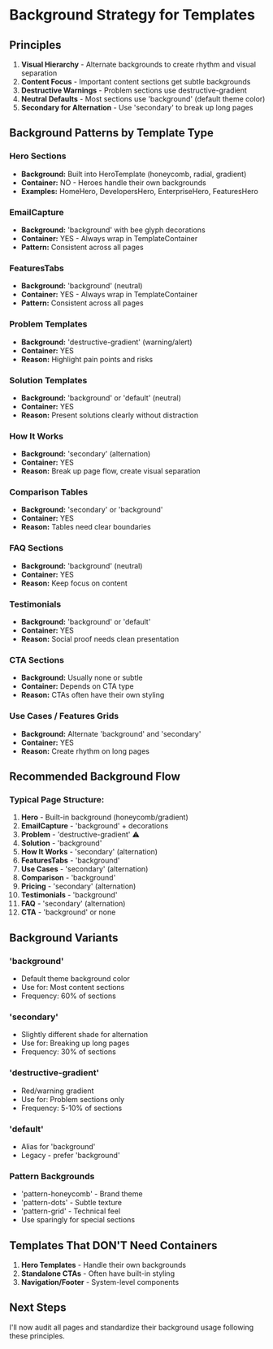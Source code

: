 # Background Strategy for Templates

## Principles

1. **Visual Hierarchy** - Alternate backgrounds to create rhythm and visual separation
2. **Content Focus** - Important content sections get subtle backgrounds
3. **Destructive Warnings** - Problem sections use destructive-gradient
4. **Neutral Defaults** - Most sections use 'background' (default theme color)
5. **Secondary for Alternation** - Use 'secondary' to break up long pages

## Background Patterns by Template Type

### Hero Sections
- **Background:** Built into HeroTemplate (honeycomb, radial, gradient)
- **Container:** NO - Heroes handle their own backgrounds
- **Examples:** HomeHero, DevelopersHero, EnterpriseHero, FeaturesHero

### EmailCapture
- **Background:** 'background' with bee glyph decorations
- **Container:** YES - Always wrap in TemplateContainer
- **Pattern:** Consistent across all pages

### FeaturesTabs
- **Background:** 'background' (neutral)
- **Container:** YES - Always wrap in TemplateContainer
- **Pattern:** Consistent across all pages

### Problem Templates
- **Background:** 'destructive-gradient' (warning/alert)
- **Container:** YES
- **Reason:** Highlight pain points and risks

### Solution Templates
- **Background:** 'background' or 'default' (neutral)
- **Container:** YES
- **Reason:** Present solutions clearly without distraction

### How It Works
- **Background:** 'secondary' (alternation)
- **Container:** YES
- **Reason:** Break up page flow, create visual separation

### Comparison Tables
- **Background:** 'secondary' or 'background'
- **Container:** YES
- **Reason:** Tables need clear boundaries

### FAQ Sections
- **Background:** 'background' (neutral)
- **Container:** YES
- **Reason:** Keep focus on content

### Testimonials
- **Background:** 'background' or 'default'
- **Container:** YES
- **Reason:** Social proof needs clean presentation

### CTA Sections
- **Background:** Usually none or subtle
- **Container:** Depends on CTA type
- **Reason:** CTAs often have their own styling

### Use Cases / Features Grids
- **Background:** Alternate 'background' and 'secondary'
- **Container:** YES
- **Reason:** Create rhythm on long pages

## Recommended Background Flow

### Typical Page Structure:
1. **Hero** - Built-in background (honeycomb/gradient)
2. **EmailCapture** - 'background' + decorations
3. **Problem** - 'destructive-gradient' ⚠️
4. **Solution** - 'background'
5. **How It Works** - 'secondary' (alternation)
6. **FeaturesTabs** - 'background'
7. **Use Cases** - 'secondary' (alternation)
8. **Comparison** - 'background'
9. **Pricing** - 'secondary' (alternation)
10. **Testimonials** - 'background'
11. **FAQ** - 'secondary' (alternation)
12. **CTA** - 'background' or none

## Background Variants

### 'background'
- Default theme background color
- Use for: Most content sections
- Frequency: 60% of sections

### 'secondary'
- Slightly different shade for alternation
- Use for: Breaking up long pages
- Frequency: 30% of sections

### 'destructive-gradient'
- Red/warning gradient
- Use for: Problem sections only
- Frequency: 5-10% of sections

### 'default'
- Alias for 'background'
- Legacy - prefer 'background'

### Pattern Backgrounds
- 'pattern-honeycomb' - Brand theme
- 'pattern-dots' - Subtle texture
- 'pattern-grid' - Technical feel
- Use sparingly for special sections

## Templates That DON'T Need Containers

1. **Hero Templates** - Handle their own backgrounds
2. **Standalone CTAs** - Often have built-in styling
3. **Navigation/Footer** - System-level components

## Next Steps

I'll now audit all pages and standardize their background usage following these principles.
